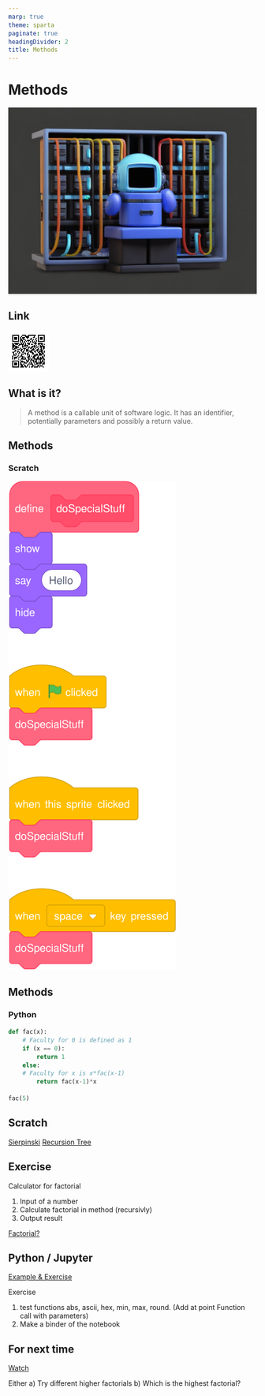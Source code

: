 ```yaml
---
marp: true
theme: sparta
paginate: true
headingDivider: 2
title: Methods
---
```

<!-- _paginate: skip -->
<!-- _class: title -->
# Methods
![bg left:40%](../img/robot8.jpg)

## Link
![w:400](../img/qrcodeMethods.svg)

## What is it?
> A method is a callable unit of software logic. It has an identifier, potentially parameters and possibly a return value.

## Methods
### Scratch
![](../img/scratch/methods/methods.svg)

## Methods
### Python
```python
def fac(x):
    # Faculty for 0 is defined as 1
    if (x == 0):
        return 1
    else:
    # Faculty for x is x*fac(x-1)
        return fac(x-1)*x

fac(5)
```
## Scratch
[Sierpinski](https://scratch.mit.edu/projects/24584643/editor)
[Recursion Tree](https://scratch.mit.edu/projects/10240446/editor)

## Exercise
Calculator for factorial
1. Input of a number
2. Calculate factorial in method (recursivly)
3. Output result

[Factorial?](https://www.youtube.com/watch?v=wfkIiVJ-O50)

## Python / Jupyter
[Example & Exercise](https://mybinder.org/v2/gh/OliverDenzelHFU/Programming/main?filepath=5-Methods%2FMethods.ipynb)

Exercise
1. test functions abs, ascii, hex, min, max, round. (Add at point Function call with parameters)
2. Make a binder of the notebook

## For next time
[Watch](https://www.youtube.com/watch?v=ohCDWZgNIU0)

Either
a) Try different higher factorials
b) Which is the highest factorial?